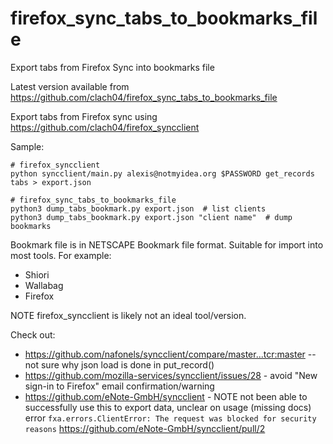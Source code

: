 # firefox_sync_tabs_to_bookmarks_file

Export tabs from Firefox Sync into bookmarks file

Latest version available from https://github.com/clach04/firefox_sync_tabs_to_bookmarks_file

Export tabs from Firefox sync using https://github.com/clach04/firefox_syncclient

Sample:

    # firefox_syncclient
    python syncclient/main.py alexis@notmyidea.org $PASSWORD get_records tabs > export.json

    # firefox_sync_tabs_to_bookmarks_file
    python3 dump_tabs_bookmark.py export.json  # list clients
    python3 dump_tabs_bookmark.py export.json "client name"  # dump bookmarks

Bookmark file is in NETSCAPE Bookmark file format. Suitable for import into most tools.
For example:

  * Shiori
  * Wallabag
  * Firefox


NOTE firefox_syncclient is likely not an ideal tool/version.

Check out:

  * https://github.com/nafonels/syncclient/compare/master...tcr:master  -- not sure why json load is done in put_record()
  * https://github.com/mozilla-services/syncclient/issues/28 - avoid "New sign-in to Firefox" email confirmation/warning
  * https://github.com/eNote-GmbH/syncclient - NOTE not been able to successfully use this to export data, unclear on usage (missing docs)
    error `fxa.errors.ClientError: The request was blocked for security reasons`
    https://github.com/eNote-GmbH/syncclient/pull/2
